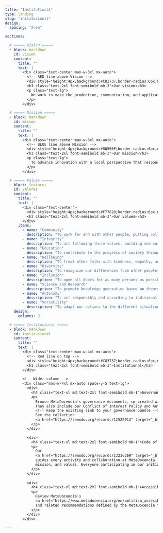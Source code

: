 ```yaml
---
title: "Institutional"
type: landing
slug: "institucional"
design:
  spacing: "2rem"

sections:

  # ===== Vision =====
  - block: markdown
    id: vision
    content:
      title: ""
      text: |
        <div class="text-center max-w-3xl mx-auto">
          <!-- RED line above Vision -->
          <div style="height:4px;background:#C83737;border-radius:6px;margin:0 auto 1.5rem auto;width:120px;"></div>
          <h3 class="text-2xl font-semibold mb-3">Our vision</h3>
          <p class="text-lg">
            We work to make the production, communication, and application of scientific and technical knowledge equitable globally.
          </p>
        </div>

  # ===== Mission =====
  - block: markdown
    id: mision
    content:
      title: ""
      text: |
        <div class="text-center max-w-3xl mx-auto">
          <!-- BLUE line above Mission -->
          <div style="height:4px;background:#00506F;border-radius:6px;margin:0 auto 1.5rem auto;width:120px;"></div>
          <h3 class="text-2xl font-semibold mb-3">Our mission</h3>
          <p class="text-lg">
            To advance innovation with a local perspective that responsibly builds scientific and technical capacities through the co-creation of networks, learning spaces, and accessible resources for Spanish-speaking communities.
          </p>
        </div>

  # ===== Values =====
  - block: features
    id: valores
    content:
      title: ""
      text: |
        <div class="text-center">
          <div style="height:4px;background:#F77B20;border-radius:6px;margin:0 auto 1.25rem auto;width:120px;"></div>
          <h3 class="text-2xl font-semibold mb-3">Our values</h3>
        </div>
      items:
        - name: "Community"
          description: "To work for and with other people, putting collective interests upfront any individual interest."
        - name: "Integrity"
          description: "To act following these values, building and sustaining trust, through openness and transparency (with attention to privacy), and by being accountable for our actions."
        - name: "Education"
          description: "To contribute to the progress of society through community and individual learning."
        - name: "Wellbeing"
          description: "To treat other folks with kindness, empathy, and respect. We seek to understand each other and prioritize mental and physical health, to maintain a healthy and safe work environment."
        - name: "Diversity"
          description: "To recognize our differences from other people and respectfully welcome all differences."
        - name: "Inclusion"
          description: "To open all doors for as many persons as possible, through universal accessibility to our resources and recognition for the work done."
        - name: "Science and Research"
          description: "To promote knowledge generation based on theory, reasoning, experience, and evidence."
        - name: "Autonomy"
          description: "To act responsibly and according to individual, collective, or regional criteria."
        - name: "Versatility"
          description: "To adapt our actions to the different situations that may arise."
    design:
      columns: 3

  # ===== Institucional =====
  - block: markdown
    id: institucional
    content:
      title: ""
      text: |
        <div class="text-center max-w-4xl mx-auto">
          <!-- Red line on top -->
          <div style="height:4px;background:#C83737;border-radius:6px;margin:0 auto 1.25rem auto;width:120px;"></div>
          <h3 class="text-2xl font-semibold mb-3">Institutional</h3>
        </div>
  
        <!-- Wider column -->
        <div class="max-w-4xl mx-auto space-y-5 text-lg">
          <div>
            <h4 class="text-xl md:text-2xl font-semibold mb-1">Governance</h4>
            <p>
              Browse MetaDocencia’s governance documents, co-created with our community and reviewed annually.
              They also include our Conflict of Interest Policy and Authorship Guidelines.
              <!-- Keep the existing link to your governance bundle -->
              See the collection
              <a href="https://zenodo.org/records/12522913" target="_blank" rel="noopener" class="underline font-semibold">here</a>.
            </p>
          </div>

          <div>
            <h4 class="text-xl md:text-2xl font-semibold mb-1">Code of Conduct</h4>
            <p>
              Our
              <a href="https://zenodo.org/records/13236269" target="_blank" rel="noopener" class="underline font-semibold">Code of Conduct (CoC)</a>
              guides every activity and collaboration at MetaDocencia. It was built collectively and reflects our vision,
              mission, and values. Everyone participating in our initiatives commits to respecting and promoting it.
            </p>
          </div>
  
          <div>
            <h4 class="text-xl md:text-2xl font-semibold mb-1">Accessibility Policy</h4>
            <p>
              Review MetaDocencia’s
              <a href="https://www.metadocencia.org/en/politica_accesibilidad/" target="_blank" rel="noopener" class="underline font-semibold">Accessibility Policy</a>
              and related recommendations defined by the MetaDocencia team as criteria and best practices that shape accessibility in our framework.
            </p>
          </div>
        </div>

---
```

